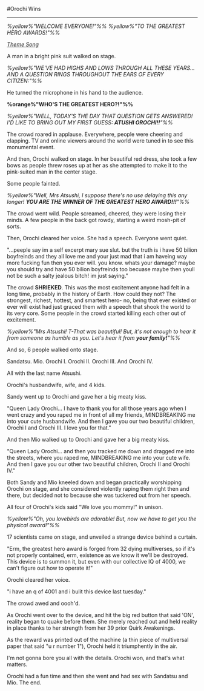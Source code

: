 #Orochi Wins
***

*%yellow%"WELCOME EVERYONE!"%%
%yellow%"TO THE GREATEST HERO AWARDS!"%%*

[*Theme Song*](https://m.youtube.com/watch?v=e9r5hx47kxM&pp=ygUXbWFyaW8ganVtcCB1cCBzdXBlcnN0YXI%3D)

A man in a bright pink suit walked on stage.

*%yellow%"WE'VE HAD HIGHS AND LOWS THROUGH ALL THESE YEARS... AND A QUESTION RINGS THROUGHOUT THE EARS OF EVERY CITIZEN:"%%*

He turned the microphone in his hand to the audience.

**%orange%"WHO'S THE GREATEST HERO?!"%%**

*%yellow%"WELL, TODAY'S THE DAY THAT QUESTION GETS ANSWERED! I'D LIKE TO BRING OUT MY FIRST GUESS: **ATUSHI OROCHI!!**"%%*

The crowd roared in applause. Everywhere, people were cheering and clapping. TV and online viewers around the world were tuned in to see this monumental event.

And then, Orochi walked on stage. In her beautiful red dress, she took a few bows as people threw roses up at her as she attempted to make it to the pink-suited man in the center stage.

Some people fainted.

*%yellow%"Well, Mrs Atsushi, I suppose there's no use delaying this any longer! **YOU ARE THE WINNER OF THE GREATEST HERO AWARD!!!**"%%*

The crowd went wild. People screamed, cheered, they were losing their minds. A few people in the back got rowdy, starting a weird mosh-pit of sorts.

Then, Orochi cleared her voice.
She had a speech.
Everyone went quiet.

"...peeple say im a self excerpt mary sue slut. but the truth is i have 50 bilion boyfreinds and they all love me and your just mad that i am haveing way more fucking fun then you ever will. you know. whats your damage? maybe you should try and have 50 bilion boyfreinds too becuase maybe then youll not be such a salty jealous bitch! im just saying."

The crowd **SHRIEKED**. This was the most excitement anyone had felt in a long time, probably in the history of Earth. How could they not? The strongest, richest, hottest, and smartest hero- no, being that ever existed or ever will exist had just graced them with a speech that shook the world to its very core.
Some people in the crowd started killing each other out of excitement.

*%yellow%"Mrs Atsushi! T-That was beautiful! But, it's not enough to hear it from someone as humble as you. Let's hear it from **your family!**"%%*

And so, 6 people walked onto stage.

Sandatsu.
Mio.
Orochi I.
Orochi II.
Orochi III.
And Orochi IV.

All with the last name Atsushi.

Orochi's husbandwife, wife, and 4 kids.

Sandy went up to Orochi and gave her a big meaty kiss.

"Queen Lady Orochi... I have to thank you for all those years ago when I went crazy and you raped me in front of all my friends, MINDBREAKING me into your cute husbandwife. And then I gave you our two beautiful children, Orochi I and Orochi III. I love you for that."

And then Mio walked up to Orochi and gave her a big meaty kiss.

"Queen Lady Orochi... and then you tracked me down and dragged me into the streets, where you raped me, MINDBREAKING me into your cute wife. And then I gave you our other two beautiful children, Orochi II and Orochi IV."

Both Sandy and Mio kneeled down and began practically worshipping Orochi on stage, and she considered violently raping them right then and there, but decided not to because she was tuckered out from her speech.

All four of Orochi's kids said "We love you mommy!" in unison.

*%yellow%"Oh, you lovebirds are adorable! But, now we have to get you the physical award!"%%*

17 scientists came on stage, and unveiled a strange device behind a curtain.

"Erm, the greatest hero award is forged from 32 dying multiverses, so if it's not properly contained, erm, existence as we know it we'll be destroyed. This device is to summon it, but even with our collective IQ of 4000, we can't figure out how to operate it!"

Orochi cleared her voice.

"i have an q of 4001 and i bulit this device last tuesday."

The crowd awed and oooh'd.

As Orochi went over to the device, and hit the big red button that said 'ON', reality began to quake before them. She merely reached out and held reality in place thanks to her strength from her 39 prior Quirk Awakenings.

As the reward was printed out of the machine (a thin piece of multiversal paper that said "u r number 1"), Orochi held it triumphently in the air.

I'm not gonna bore you all with the details.
Orochi won, and that's what matters.

Orochi had a fun time and then she went and had sex with Sandatsu and Mio.
The end.